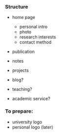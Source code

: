 

### Structure

- home page
   * personal intro
   * photo
   * research interests
   * contact method

- publication
- notes
- projects

- blog?
- teaching?
- academic service?



### To prepare: 

* university logo
* personal logo (later)
